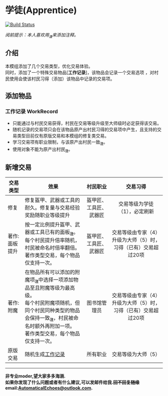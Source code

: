 # 学徒(Apprentice)
[![Build Status](https://img.shields.io/badge/MinecraftForge-1.20.x-brightgreen)](https://github.com/MinecraftForge/MinecraftForge?branch=1.20.x)

_阅前提示：本人喜欢用<sub title="如果影响你观看就先给你道个歉啦！>-<" >**`注`**</sub>来添加注释。_
## 介绍

本模组添加了几个交易类型，优化交易体验。  
同时，添加了一个特殊交易物品[**工作记录**]，该物品会记录一个交易选项 ，对村民使用会使该村民习得（添加）该物品中记录的交易项。  

## 添加物品
### 工作记录 WorkRecord
- 只能通过与村民交易获得，村民在交易等级升级至大师级时必定获得该交易。
- 随机记录的交易项只会在该物品原产出村民习得的交易项中产生，且支持的交易类型目前仅有原版交易和本模组的修复类交易。
- 学习交易项有职业限制，与该原产出村民一致<sub title="我一个文弱的图书管理员，怎么会打铁呢？" >**`注`**</sub>。
- 使用对象不能为原产出村民<sub title="禁止左脚踩右脚" >**`注`**</sub>。

## 新增交易

|交易类型|效果|村民职业|交易习得|
|---|---|:---:|:---:|
|修复|修复盔甲、武器或工具的耐久。修复量与交易经验奖励随职业等级提升|盔甲匠、工具匠、武器匠|交易等级为学徒（1），必定刷新|
|著作:面板提升|按一定比例提升盔甲、武器或工具已有的面板<sub title="有攻加攻速，有攻击力加攻击力，有XX加XX" >**`注`**</sub>。<br>每个村民提升倍率随机，村民被命名时倍率翻倍。<br>著作类型交易，每个物品仅支持一次。|盔甲匠、工具匠、武器匠|交易等级由专家（4）升级为大师（5）时，习得（已有）交易超过20项|
|著作:附魔|在物品所有可以添加的附魔项<sub title="兼容其他模组附魔，诅咒类型除外" >**`注`**</sub>中选择一项添加物品至且附魔等级为最高级。<br>每个村民附魔项随机，但同个村民同种类型的物品会保持一致<sub title="随机值在交易选项生成时已经固定，例如，根据计算，无论材质所有斧头都会附加一个锋利V，但镐子类附加的可能是耐久III" >**`注`**</sub>，村民被命名时额外再附加一项。<br>著作类型交易，每个物品仅支持一次。|图书馆管理员|交易等级由专家（4）升级为大师（5）时，习得（已有）交易超过20项|
|原版交易|随机生成[工作记录](工作记录)|所有职业|交易等级为大师（5）|
___
**非专业moder,望大家多多海涵.  
如果你发现了什么问题或者有什么建议,可以发邮件给我.~~回不回复随缘~~  
email:AutomaticalEchoes@outlook.com.**
